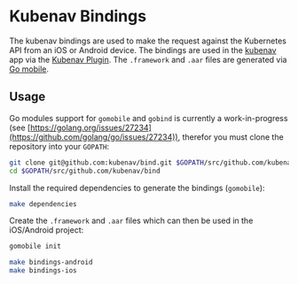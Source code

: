 # Kubenav Bindings

The kubenav bindings are used to make the request against the Kubernetes API from an iOS or Android device. The bindings are used in the [kubenav](https://github.com/kubenav/kubenav) app via the [Kubenav Plugin](https://github.com/kubenav/kubenav-plugin). The `.framework` and `.aar` files are generated via [Go mobile](https://github.com/golang/go/wiki/Mobile).

## Usage

Go modules support for `gomobile` and `gobind` is currently a work-in-progress (see [https://golang.org/issues/27234](https://github.com/golang/go/issues/27234)), therefor you must clone the repository into your `GOPATH`:

```sh
git clone git@github.com:kubenav/bind.git $GOPATH/src/github.com/kubenav/bind
cd $GOPATH/src/github.com/kubenav/bind
```

Install the required dependencies to generate the bindings (`gomobile`):

```sh
make dependencies
```

Create the `.framework` and `.aar` files which can then be used in the iOS/Android project:

```sh
gomobile init

make bindings-android
make bindings-ios
```
